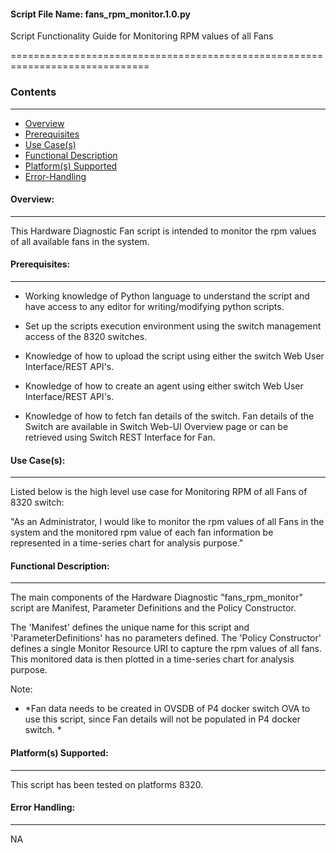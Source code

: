#### Script File Name: fans\_rpm\_monitor.1.0.py

Script Functionality Guide for Monitoring RPM values of all Fans

==============================================================================

### Contents

------------------------------------------------------------------------------
- [Overview](#Overview)
- [Prerequisites](#Prerequisites)
- [Use Case(s)](#Use_Case)
- [Functional Description](#Functional_Description)
- [Platform(s) Supported](#Platforms_Supported)
- [Error-Handling](#Error-Handling)


<a id='Overview'></a>
#### Overview:

------------------------------------------------------------------------------

This Hardware Diagnostic Fan script is intended to monitor the rpm
values of all available fans in the system.

<a id='Prerequisites'></a>
#### Prerequisites:
------------------------------------------------------------------------------

- Working knowledge of Python language to understand the script and have 
access to any editor for writing/modifying python scripts.

- Set up the scripts execution environment using the switch management access 
of the 8320 switches.

- Knowledge of how to upload the script using either the switch Web User 
Interface/REST API's.

- Knowledge of how to create an agent using either switch Web User 
Interface/REST API's.

- Knowledge of how to fetch fan details of the switch. Fan details of the 
Switch are available in Switch Web-UI Overview page or can be retrieved using 
Switch REST Interface for Fan. 

<a id='Use_Case'/></a>
#### Use Case(s):

------------------------------------------------------------------------------

Listed below is the high level use case for Monitoring RPM of all Fans
of 8320 switch:

"As an Administrator, I would like to monitor the rpm values of all Fans
in the system and the monitored rpm value of each fan information be
represented in a time-series chart for analysis purpose."

<a id='Functional_Description'/></a>
#### Functional Description:

------------------------------------------------------------------------------

The main components of the Hardware Diagnostic "fans\_rpm\_monitor"
script are Manifest, Parameter Definitions and the Policy Constructor.

The 'Manifest' defines the unique name for this script and
'ParameterDefinitions' has no parameters defined. The 'Policy
Constructor' defines a single Monitor Resource URI to capture the rpm
values of all fans. This monitored data is then plotted in a time-series
chart for analysis purpose.

Note:

- *Fan data needs to be created in OVSDB of P4 docker switch OVA to
  use this script, since Fan details will not be populated in P4
  docker switch. *

<a id='Platforms_Supported'/></a>
#### Platform(s) Supported:

------------------------------------------------------------------------------
This script has been tested on platforms 8320.

<a id='Error-Handling'/></a>
#### Error Handling:

------------------------------------------------------------------------------

NA